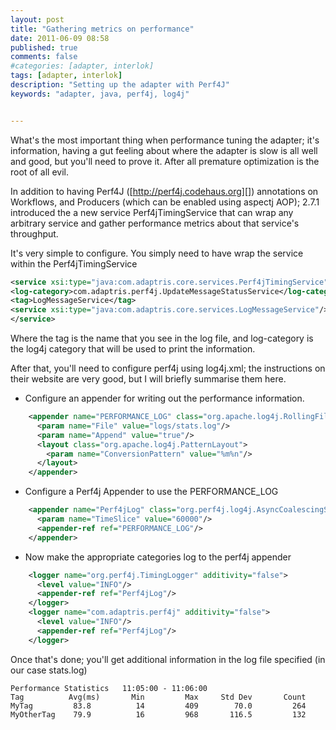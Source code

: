 ```yaml
---
layout: post
title: "Gathering metrics on performance"
date: 2011-06-09 08:58
published: true
comments: false
#categories: [adapter, interlok]
tags: [adapter, interlok]
description: "Setting up the adapter with Perf4J"
keywords: "adapter, java, perf4j, log4j"


---
```

What's the most important thing when performance tuning the adapter; it's information, having a gut feeling about where the adapter is slow is all well and good, but you'll need to prove it. After all premature optimization is the root of all evil.

In addition to having Perf4J ([http://perf4j.codehaus.org][]) annotations on Workflows, and Producers (which can be enabled using aspectj AOP); 2.7.1 introduced the a new service Perf4jTimingService that can wrap any arbitrary service and gather performance metrics about that service's throughput.

<!-- more -->

It's very simple to configure. You simply need to have wrap the service within the Perf4jTimingService

```xml
<service xsi:type="java:com.adaptris.core.services.Perf4jTimingService">
<log-category>com.adaptris.perf4j.UpdateMessageStatusService</log-category>
<tag>LogMessageService</tag>
<service xsi:type="java:com.adaptris.core.services.LogMessageService"/>
</service>
```


Where the tag is the name that you see in the log file, and log-category is the log4j category that will be used to print the information.

After that, you'll need to configure perf4j using log4j.xml; the instructions on their website are very good, but I will briefly summarise them here.

* Configure an appender for writing out the performance information.
```xml
	<appender name="PERFORMANCE_LOG" class="org.apache.log4j.RollingFileAppender">
	  <param name="File" value="logs/stats.log"/>
	  <param name="Append" value="true"/>
	  <layout class="org.apache.log4j.PatternLayout">
	    <param name="ConversionPattern" value="%m%n"/>
	  </layout>
	</appender>
```

* Configure a Perf4j Appender to use the PERFORMANCE_LOG
```xml
	<appender name="Perf4jLog" class="org.perf4j.log4j.AsyncCoalescingStatisticsAppender">
	  <param name="TimeSlice" value="60000"/>
	  <appender-ref ref="PERFORMANCE_LOG"/>
	</appender>
```

* Now make the appropriate categories log to the perf4j appender
```xml
	<logger name="org.perf4j.TimingLogger" additivity="false">
	  <level value="INFO"/>
	  <appender-ref ref="Perf4jLog"/>
	</logger>
	<logger name="com.adaptris.perf4j" additivity="false">
	  <level value="INFO"/>
	  <appender-ref ref="Perf4jLog"/>
	</logger>
```

Once that's done; you'll get additional information in the log file specified (in our case stats.log)

```text
Performance Statistics   11:05:00 - 11:06:00
Tag          Avg(ms)       Min         Max     Std Dev       Count
MyTag         83.8          14         409        70.0         264
MyOtherTag    79.9          16         968       116.5         132
```

[http://perf4j.codehaus.org]: http://perf4j.codehaus.org

